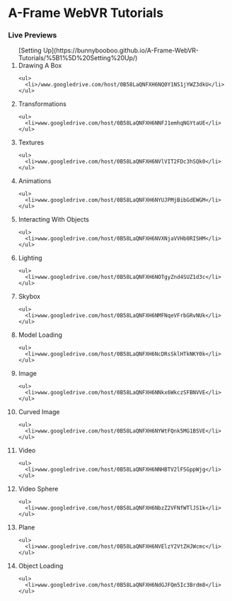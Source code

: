 # A-Frame WebVR Tutorials
### Live Previews
<ol>
    [Setting Up](https://bunnybooboo.github.io/A-Frame-WebVR-Tutorials/%5B1%5D%20Setting%20Up/)

  <li>
    Drawing A Box

    <ul>
      <li>/www.googledrive.com/host/0B58LaQNFXH6NQ0Y1NS1jYWZ3dkU</li>
    </ul>
  </li>

  <li>
    Transformations

    <ul>
      <li>www.googledrive.com/host/0B58LaQNFXH6NNFJ1emhqNGYtaUE</li>
    </ul>
  </li>

  <li>
    Textures

    <ul>
      <li>www.googledrive.com/host/0B58LaQNFXH6NVlVIT2FDc3hSQk0</li>
    </ul>
  </li>

  <li>
    Animations

    <ul>
      <li>www.googledrive.com/host/0B58LaQNFXH6NYUJPMjBibGdEWGM</li>
    </ul>
  </li>

  <li>
    Interacting With Objects

    <ul>
      <li>www.googledrive.com/host/0B58LaQNFXH6NVXNjaVVHb0RISHM</li>
    </ul>
  </li>

  <li>
    Lighting

    <ul>
      <li>www.googledrive.com/host/0B58LaQNFXH6NOTgyZnd4SUZ1d3c</li>
    </ul>
  </li>

  <li>
    Skybox

    <ul>
      <li>www.googledrive.com/host/0B58LaQNFXH6NMFNqeVFrbGRvNUk</li>
    </ul>
  </li>

  <li>
    Model Loading

    <ul>
      <li>www.googledrive.com/host/0B58LaQNFXH6NcDRsSklHTkNKY0k</li>
    </ul>
  </li>

  <li>
    Image

    <ul>
      <li>www.googledrive.com/host/0B58LaQNFXH6NNkx6WkczSFBNVVE</li>
    </ul>
  </li>

  <li>
    Curved Image

    <ul>
      <li>www.googledrive.com/host/0B58LaQNFXH6NYWtFQnk5MG1BSVE</li>
    </ul>
  </li>

  <li>
    Video

    <ul>
      <li>www.googledrive.com/host/0B58LaQNFXH6NNHBTV2lFSGppWjg</li>
    </ul>
  </li>

  <li>
    Video Sphere

    <ul>
      <li>www.googledrive.com/host/0B58LaQNFXH6NbzZ2VFNfWTlJS1k</li>
    </ul>
  </li>

  <li>
    Plane

    <ul>
      <li>www.googledrive.com/host/0B58LaQNFXH6NVElzY2VtZHJWcmc</li>
    </ul>
  </li>

  <li>
    Object Loading

    <ul>
      <li>www.googledrive.com/host/0B58LaQNFXH6NdGJFQm5Ic3Brdm8</li>
    </ul>
  </li>
</ol>
